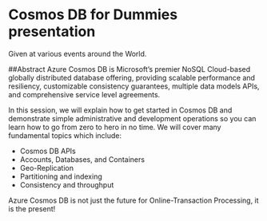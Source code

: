 # Cosmos DB for Dummies presentation
Given at various events around the World.

##Abstract
Azure Cosmos DB is Microsoft’s premier NoSQL Cloud-based globally distributed database offering, providing scalable performance and resiliency, customizable consistency guarantees, multiple data models APIs, and comprehensive service level agreements.

In this session, we will explain how to get started in Cosmos DB and demonstrate simple administrative and development operations so you can learn how to go from zero to hero in no time. We will cover many fundamental topics which include:
+ Cosmos DB APIs
+ Accounts, Databases, and Containers
+ Geo-Replication
+ Partitioning and indexing
+ Consistency and throughput

Azure Cosmos DB is not just the future for Online-Transaction Processing, it is the present!
